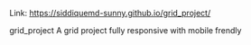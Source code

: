 Link: https://siddiquemd-sunny.github.io/grid_project/

grid_project
A grid project fully responsive with mobile frendly

